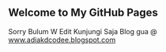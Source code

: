 ## Welcome to My GitHub Pages

Sorry Bulum W Edit 
Kunjungi Saja Blog gua @ www.adiakdcodee.blogspot.com

